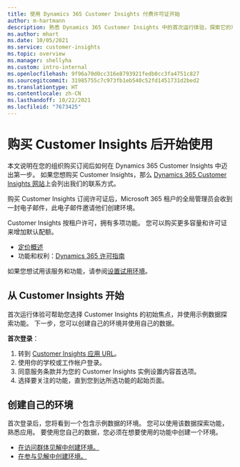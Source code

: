 ```yaml
---
title: 使用 Dynamics 365 Customer Insights 付费许可证开始
author: m-hartmann
description: 熟悉 Dynamics 365 Customer Insights 中的首次运行体验，探索它的功能。
ms.author: mhart
ms.date: 10/05/2021
ms.service: customer-insights
ms.topic: overview
ms.manager: shellyha
ms.custom: intro-internal
ms.openlocfilehash: 9f96a70d0cc316e8793921fedb0cc3fa4751c827
ms.sourcegitcommit: 31985755c7c973fb1eb540c52fd1451731d2bed2
ms.translationtype: HT
ms.contentlocale: zh-CN
ms.lasthandoff: 10/22/2021
ms.locfileid: "7673425"
---
```

# <a name="get-started-after-purchasing-customer-insights"></a>购买 Customer Insights 后开始使用

本文说明在您的组织购买订阅后如何在 Dynamics 365 Customer Insights 中迈出第一步。 如果您想购买 Customer Insights，那么 [Dynamics 365 Customer Insights 网站](https://dynamics.microsoft.com/ai/customer-insights/)上会列出我们的联系方式。 

购买 Customer Insights 订阅许可证后，Microsoft 365 租户的全局管理员会收到一封电子邮件，此电子邮件邀请他们创建环境。 

Customer Insights 按租户许可，拥有多项功能。 您可以购买更多容量和许可证来增加默认配额。 
- [定价概述](https://dynamics.microsoft.com/ai/customer-insights/pricing/)
- 功能和权利：[Dynamics 365 许可指南](https://go.microsoft.com/fwlink/?LinkId=866544)

如果您想试用该服务和功能，请参阅[设置试用环境](trial-signup.md)。

## <a name="start-with-customer-insights"></a>从 Customer Insights 开始

首次运行体验可帮助您选择 Customer Insights 的初始焦点，并使用示例数据探索功能。 下一步，您可以创建自己的环境并使用自己的数据。

**首次登录**：

1. 转到 [Customer Insights 应用 URL](https://home.ci.ai.dynamics.com)。
1. 使用你的学校或工作帐户登录。 
1. 同意服务条款并为您的 Customer Insights 实例设置内容首选项。
1. 选择要关注的功能，直到您到达所选功能的起始页面。

## <a name="create-your-own-environment"></a>创建自己的环境

首次登录后，您将看到一个包含示例数据的环境。 您可以使用该数据探索功能，熟悉应用。 要使用您自己的数据，您必须在想要使用的功能中创建一个环境。

- [在访问群体见解中创建环境。](audience-insights/get-started-paid.md)
- [在参与见解中创建环境。](engagement-insights/create-new-environment.md) 



